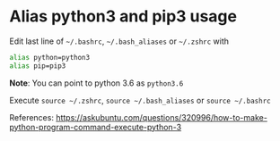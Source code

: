 # Alias python3 and pip3 usage

Edit last line of `~/.bashrc`, `~/.bash_aliases` or `~/.zshrc` with

```sh
alias python=python3
alias pip=pip3
```

**Note**: You can point to python 3.6 as `python3.6`

Execute `source ~/.zshrc`, `source ~/.bash_aliases` or `source ~/.bashrc`

References: https://askubuntu.com/questions/320996/how-to-make-python-program-command-execute-python-3